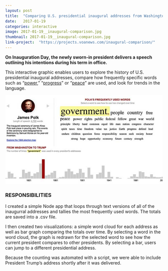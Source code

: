 ```yaml
---
layout: post
title:  "Comparing U.S. presidential inaugural addresses from Washington to Trump"
date:   2017-01-19
categories: interactive
image: 2017-01-19__inaugural-comparison.jpg
thumbnail: 2017-01-19__inaugural-comparison.jpg
link-project:  "https://projects.voanews.com/inaugural-comparison/"
---
```


**On Inauguration Day, the newly sworn-in president delivers a speech outlining his intentions during his term in office.**

This interactive graphic enables users to explore the history of U.S. presidential inaugural addresses, compare how frequently specific words such as “[power](https://projects.voanews.com/inaugural-comparison/?inauguration=13&word=power),” “[progress](https://projects.voanews.com/inaugural-comparison/?inauguration=35&word=progress)” or “[peace](https://projects.voanews.com/inaugural-comparison/?inauguration=46&word=peace)” are used, and look for trends in the language.

<a href="https://projects.voanews.com/inaugural-comparison/"><img src="/img/inaugural-address--640x360.jpg" /></a>

### RESPONSIBILITIES

I created a simple Node app that loops through text versions of all of the inaugurral addresses and tallies the most frequently used words. The totals are saved into a .csv file. 

I then created two visualizations: a simple word cloud for each address as well as bar graph comparing the totals over time. By selecting a word in the word cloud, the graph is redrawn for the selected word to see how the current president compares to other presidents. By selecting a bar, users can jump to a different presidential address.

Because the counting was automated with a script, we were able to include President Trump’s address shortly after it was delivered.
